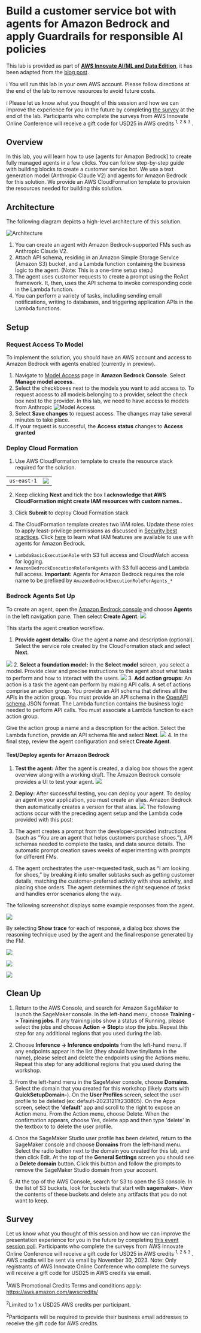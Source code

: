 # Build a customer service bot with agents for Amazon Bedrock and apply Guardrails for responsible AI policies

This lab is provided as part of **[AWS Innovate AI/ML and Data Edition](https://aws.amazon.com/events/aws-innovate/apj/aiml-data/)**, it has been adapted from the [blog post](https://aws.amazon.com/blogs/machine-learning/build-a-foundation-model-fm-powered-customer-service-bot-with-agents-for-amazon-bedrock/).

ℹ️ You will run this lab in your own AWS account. Please follow directions at the end of the lab to remove resources to avoid future costs.

ℹ️ Please let us know what you thought of this session and how we can improve the experience for you in the future by completing [the survey](#survey) at the end of the lab.
Participants who complete the surveys from AWS Innovate Online Conference will receive a gift code for USD25 in AWS credits <sup> 1, 2 & 3 </sup>.

## **Overview**
In this lab, you will learn how to use [agents for Amazon Bedrock] to create fully managed agents in a few clicks. You can follow step-by-step guide with building blocks to create a customer service bot. We use a text generation model (Anthropic Claude V2) and agents for Amazon Bedrock for this solution. We provide an AWS CloudFormation template to provision the resources needed for building this solution. 

## **Architecture**
The following diagram depicts a high-level architecture of this solution.

![Architecture](/images/arch-diagram.png)

1. You can create an agent with Amazon Bedrock-supported FMs such as Anthropic Claude V2.
2. Attach API schema, residing in an Amazon Simple Storage Service (Amazon S3) bucket, and a Lambda function containing the business logic to the agent. (Note: This is a one-time setup step.)
3. The agent uses customer requests to create a prompt using the ReAct framework. It, then, uses the API schema to invoke corresponding code in the Lambda function.
4. You can perform a variety of tasks, including sending email notifications, writing to databases, and triggering application APIs in the Lambda functions.

## Setup
### Request Access To Model
To implement the solution, you should have an AWS account and access to Amazon Bedrock with agents enabled (currently in preview).
1. Navigate to [Model Access](https://us-east-1.console.aws.amazon.com/bedrock/home?region=us-east-1#/modelaccess) page in **Amazon Bedrock Console**. Select **Manage model access**.
2. Select the checkboxes next to the models you want to add access to. To request access to all models belonging to a provider, select the check box next to the provider. In this lab, we need to have access to models from Anthropic
![Model Access](/images/model_access.png)
3. Select **Save changes** to request access. The changes may take several minutes to take place.
4. If your request is successful, the **Access status** changes to **Access granted**

### Deploy Cloud Formation
1. Use AWS CloudFormation template to create the resource stack required for the solution.

|             |                                          |
| :---------- | :--------------------------------------: |
| `us-east-1` | [<img src="./images/cfn-launch-stack.png">](https://us-east-1.console.aws.amazon.com/cloudformation/home?region=us-east-1#/stacks/create?stackName=agents-csbot-stack&templateURL=https://aws-blogs-artifacts-public.s3.amazonaws.com/artifacts/ML-15539/template.yml) |

2. Keep clicking **Next** and tick the box **I acknowledge that AWS CloudFormation might create IAM resources with custom names.**. 

3. Click **Submit** to deploy Cloud Formation stack 

4. The CloudFormation template creates two IAM roles. Update these roles to apply least-privilege permissions as discussed in [Security best practices](https://docs.aws.amazon.com/IAM/latest/UserGuide/best-practices.html#grant-least-privilege). Click [here](https://docs.aws.amazon.com/bedrock/latest/userguide/security_iam_service-with-iam-agent.html) to learn what IAM features are available to use with agents for Amazon Bedrock.
- `LambdaBasicExecutionRole` with S3 full access and CloudWatch access for logging.
- `AmazonBedrockExecutionRoleForAgents` with S3 full access and Lambda full access. 
**Important:** Agents for Amazon Bedrock requires the role name to be prefixed by `AmazonBedrockExecutionRoleForAgents_*`

### Bedrock Agents Set Up 
To create an agent, open the [Amazon Bedrock console](https://console.aws.amazon.com/bedrock/home) and choose **Agents** in the left navigation pane. Then select **Create Agent**.
![](./images/agents-menu.png)

This starts the agent creation workflow.
1.	**Provide agent details:** Give the agent a name and description (optional). Select the service role created by the CloudFormation stack and select **Next**.

![](./images/agent-details.png)
2.	**Select a foundation model:** In the **Select model** screen, you select a model. Provide clear and precise instructions to the agent about what tasks to perform and how to interact with the users.
![](./images/agent-model.png)
3.	**Add action groups:** An action is a task the agent can perform by making API calls. A set of actions comprise an action group. You provide an API schema that defines all the APIs in the action group. You must provide an API schema in the [OpenAPI schema](https://swagger.io/specification/) JSON format. The Lambda function contains the business logic needed to perform API calls. You must associate a Lambda function to each action group.

Give the action group a name and a description for the action. Select the Lambda function, provide an API schema file and select **Next**.
![](./images/agent-action-groups.png)
4.	In the final step, review the agent configuration and select **Create Agent**.

#### Test/Deploy agents for Amazon Bedrock
1.	**Test the agent:** After the agent is created, a dialog box shows the agent overview along with a working draft. The Amazon Bedrock console provides a UI to test your agent.
![](./images/agent-test.png)
2.	**Deploy:** After successful testing, you can deploy your agent. To deploy an agent in your application, you must create an alias. Amazon Bedrock then automatically creates a version for that alias.
![](./images/agent-alias.png)
The following actions occur with the preceding agent setup and the Lambda code provided with this post:

1.	The agent creates a prompt from the developer-provided instructions (such as “You are an agent that helps customers purchase shoes.”), API schemas needed to complete the tasks, and data source details. The automatic prompt creation saves weeks of experimenting with prompts for different FMs. 

2.	The agent orchestrates the user-requested task, such as “I am looking for shoes,” by breaking it into smaller subtasks such as getting customer details, matching the customer-preferred activity with shoe activity, and placing shoe orders. The agent determines the right sequence of tasks and handles error scenarios along the way.

The following screenshot displays some example responses from the agent.


![](./images/agent-response.png)


By selecting **Show trace** for each of response, a dialog box shows the reasoning technique used by the agent and the final response generated by the FM.


![](./images/agent-trace1.png)


![](./images/agent-trace2.png)


![](./images/agent-trace3.png)

## **Clean Up**
1. Return to the AWS Console, and search for Amazon SageMaker to launch the SageMaker console. In the left-hand menu, choose **Training -> Training jobs**. If any training jobs show a status of Running, please select the jobs and choose **Action -> Stop**to stop the jobs. Repeat this step for any additional regions that you used during the lab.

2. Choose **Inference -> Inference endpoints** from the left-hand menu. If any endpoints appear in the list (they should have tinyllama in the name), please select and delete the endpoints using the Actions menu. Repeat this step for any additional regions that you used during the workshop.

3. From the left-hand menu in the SageMaker console, choose **Domains**. Select the domain that you created for this workshop (likely starts with **QuickSetupDomain-**). On the **User Profiles** screen, select the user profile to be deleted (ex: default-20231211t230805). On the Apps screen, select the **'default'** app and scroll to the right to expose an Action menu. From the Action menu, choose Delete. When the confirmation appears, choose Yes, delete app and then type 'delete' in the textbox to to delete the user profile.

4. Once the SageMaker Studio user profile has been deleted, return to the SageMaker console and choose **Domains** from the left-hand menu. Select the radio button next to the domain you created for this lab, and then click Edit. At the top of the **General Settings** screen you should see a **Delete domain** button. Click this button and follow the prompts to remove the SageMaker Studio domain from your account.

5. At the top of the AWS Console, search for S3 to open the S3 console. In the list of S3 buckets, look for buckets that start with **sagemaker-**. View the contents of these buckets and delete any artifacts that you do not want to keep.

## Survey
Let us know what you thought of this session and how we can improve the presentation experience for you in the future by completing [this event session poll](https://amazonmr.au1.qualtrics.com/jfe/form/SV_5BWPHDlxVcsRbo2?Session=HOL02). 
Participants who complete the surveys from AWS Innovate Online Conference will receive a gift code for USD25 in AWS credits <sup> 1, 2 & 3 </sup>. AWS credits will be sent via email by November 30, 2023.
Note: Only registrants of AWS Innovate Online Conference who complete the surveys will receive a gift code for USD25 in AWS credits via email.

<sup>1</sup>AWS Promotional Credits Terms and conditions apply: https://aws.amazon.com/awscredits/

<sup>2</sup>Limited to 1 x USD25 AWS credits per participant.

<sup>3</sup>Participants will be required to provide their business email addresses to receive the gift code for AWS credits.